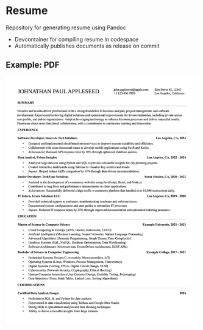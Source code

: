 # Resume

Repository for generating resume using Pandoc

- Devcontainer for compiling resume in codespace
- Automatically publishes documents as release on commit

## Example: PDF

![PDF](pdf.png)